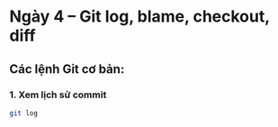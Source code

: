 # Ngày 4 – Git log, blame, checkout, diff

## Các lệnh Git cơ bản:

### 1. Xem lịch sử commit
```bash
git log

